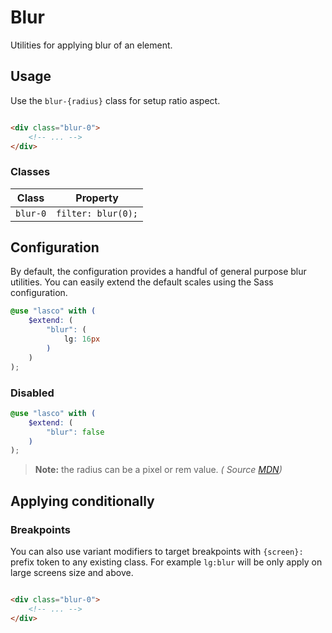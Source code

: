 # Blur

Utilities for applying blur of an element.

## Usage

Use the `blur-{radius}` class for setup ratio aspect.

```html

<div class="blur-0">
    <!-- ... -->
</div>
```

### Classes

| Class    | Property           |
|----------|--------------------|
| `blur-0` | `filter: blur(0);` |

## Configuration

By default, the configuration provides a handful of general purpose blur utilities. You can easily extend the default
scales using the Sass configuration.

```scss
@use "lasco" with (
    $extend: (
        "blur": (
            lg: 16px
        )
    )
);
```

### Disabled

```scss
@use "lasco" with (
    $extend: (
        "blur": false
    )
);
```

> **Note:** the radius can be a pixel or rem value. _(
Source [MDN](https://developer.mozilla.org/en-US/docs/Web/CSS/filter-function/blur()#examples))_

## Applying conditionally

### Breakpoints

You can also use variant modifiers to target breakpoints with `{screen}:` prefix token to any existing class. For
example `lg:blur` will be only apply on large screens size and above.

```html

<div class="blur-0">
    <!-- ... -->
</div>
```
